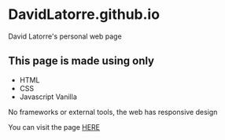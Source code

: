 # DavidLatorre.github.io
David Latorre's personal web page

## This page is made using only
* HTML
* CSS
* Javascript Vanilla

No frameworks or external tools, the web has responsive design

You can visit the page [HERE](https://latorredev.com)
